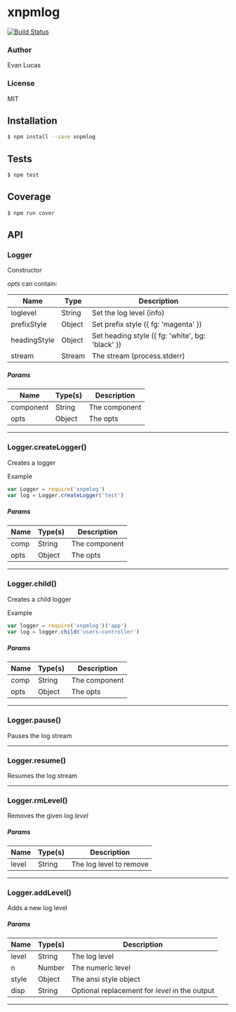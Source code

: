 # xnpmlog
[![Build Status](https://circleci.com/gh/GAWMiners/xnpmlog.png?circle-token=c10da093071aea746ba068d9108b6161023378fe)](https://circleci.com/gh/GAWMiners/xnpmlog)

### Author
Evan Lucas

### License
MIT

## Installation
```bash
$ npm install --save xnpmlog
```

## Tests
```bash
$ npm test
```

## Coverage
```bash
$ npm run cover
```

## API

### Logger

Constructor

_opts_ can contain:

| Name | Type | Description |
| ---- | ---- | ----------- |
| loglevel | String | Set the log level (info) |
| prefixStyle | Object | Set prefix style ({ fg: 'magenta' }) |
| headingStyle | Object | Set heading style ({ fg: 'white', bg: 'black' }) |
| stream | Stream | The stream (process.stderr) |

##### Params
| Name | Type(s) | Description |
| ---- | ------- | ----------- |
| component | String | The component |
| opts | Object | The opts |


***

### Logger.createLogger()

Creates a logger

Example

```js
var Logger = require('xnpmlog')
var log = Logger.createLogger('test')
```

##### Params
| Name | Type(s) | Description |
| ---- | ------- | ----------- |
| comp | String | The component |
| opts | Object | The opts |


***

### Logger.child()

Creates a child logger

Example

```js
var logger = require('xnpmlog')('app')
var log = logger.child('users-controller')
```

##### Params
| Name | Type(s) | Description |
| ---- | ------- | ----------- |
| comp | String | The component |
| opts | Object | The opts |


***

### Logger.pause()

Pauses the log stream



***

### Logger.resume()

Resumes the log stream



***

### Logger.rmLevel()

Removes the given log _level_

##### Params
| Name | Type(s) | Description |
| ---- | ------- | ----------- |
| level | String | The log level to remove |


***

### Logger.addLevel()

Adds a new log level

##### Params
| Name | Type(s) | Description |
| ---- | ------- | ----------- |
| level | String | The log level |
| n | Number | The numeric level |
| style | Object | The ansi style object |
| disp | String | Optional replacement for _level_ in the output |


***

